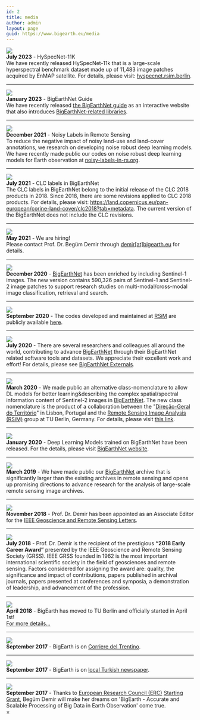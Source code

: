 ```yaml
---
id: 2
title: media
author: admin
layout: page
guid: https://www.bigearth.eu/media
---
```


<div class="bg-faded p-4 my-4">
	<div class="bg-faded p-4 my-4">
		<div class="row">
			<div class="col-3">
				<img class="publication-image" src="./assets/images/hyspecnet-11k.png">
			</div>
			<div class="col-9">
				<b>July 2023</b> - HySpecNet-11K<br />
				We have recently released HySpecNet-11k that is a large-scale hyperspectral benchmark dataset made up of 11,483 image patches acquired by EnMAP satellite. For details, please visit: <a href="https://hyspecnet.rsim.berlin">hyspecnet.rsim.berlin</a>.
		</div>
		<hr />
		<div class="row">
			<div class="col-3">
				<img class="publication-image" src="./assets/images/bigearth.png">
			</div>
			<div class="col-9">
				<b>January 2023</b> - BigEarthNet Guide<br />
				We have recently released <a href="https://docs.kai-tub.tech/ben-docs/" target="_blank">the BigEarthNet guide</a> as an interactive website that also introduces <a href="https://docs.kai-tub.tech/ben-docs/libraries.html" target="_blank">BigEarthNet-related libraries</a>.
			</div>
		</div>
		<hr />
		<div class="row">
			<div class="col-3">
				<img class="publication-image" src="./assets/images/bigearth.png">
			</div>
			<div class="col-9">
				<b>December 2021</b> - Noisy Labels in Remote Sensing<br />
				To reduce the negative impact of noisy land-use and land-cover annotations, we research on developing noise robust deep learning models. We have recently made public our codes on noise robust deep learning models for Earth observation at <a href="https://noisy-labels-in-rs.org" target="_blank">noisy-labels-in-rs.org</a>.
			</div>
		</div>
		<hr />
		<div class="row">
			<div class="col-3">
				<img class="publication-image" src="./assets/images/bigearth.png">
			</div>
			<div class="col-9">
				<b>July 2021</b> - CLC labels in BigEarthNet <br />
				The CLC labels in BigEarthNet belong to the initial release of the CLC 2018 products in 2018.
                  Since 2018, there are some revisions applied to CLC 2018 products.  For details, please visit:
                  <a href="https://land.copernicus.eu/pan-european/corine-land-cover/clc2018?tab=metadata" target="_blank">https://land.copernicus.eu/pan-european/corine-land-cover/clc2018?tab=metadata</a>.
                  The current version of the BigEarthNet does not include the CLC revisions.
			</div>
		</div>
		<hr />
		<div class="row">
			<div class="col-3">
				<img class="publication-image" src="./assets/news/images/we_are_hiring.png">
			</div>
			<div class="col-9">
				<b>May 2021</b> - We are hiring! <br />
				Please contact Prof. Dr. Begüm Demir through <a href="mailto:demir@bigearth.eu">demir[at]bigearth.eu</a> for details.
			</div>
		</div>
		<hr />
		<div class="row">
			<div class="col-3">
				<img class="publication-image" src="./assets/news/images/BigEarthNetMM_cover_S1.jpg">
			</div>
			<div class="col-9">
				<b>December 2020</b> - <a href="http://bigearth.net" target="_blank">BigEarthNet</a> has been enriched by including Sentinel-1 images. The new version contains 590,326 pairs of Sentinel-1 and Sentinel-2 image patches to support research studies on multi-modal/cross-modal image classification, retrieval and search.
			</div>
		</div>
		<hr />
		<div class="row">
			<div class="col-3">
				<img class="publication-image" src="./assets/images/bigearth.png">
			</div>
			<div class="col-9">
				<b>September 2020</b> - The codes developed and maintained at <a href="https://www.rsim.tu-berlin.de/menue/remote_sensing_image_analysis_group/" target="_blank">RSiM</a> are publicly available <a href="https://www.rsim.tu-berlin.de/menue/software/" target="_blank">here</a>.
			</div>
		</div>
		<hr />
		<div class="row">
			<div class="col-3">
				<img class="publication-image" src="./assets/images/bigearth.png">
			</div>
			<div class="col-9">
				<b>July 2020</b> - There are several researchers and colleagues all around the world, contributing to advance <a href="bigearth.net" target="_blank">BigEarthNet</a> through their BigEarthNet related software tools and datasets. We appreciate their excellent work and effort! For details, please see <a href="https://bigearth.eu/externals">BigEarthNet Externals</a>.
			</div>
		</div>
		<hr />
		<div class="row">
			<div class="col-3">
				<img class="publication-image" src="./assets/images/bigearth.png">
			</div>
			<div class="col-9">
				<b>March 2020</b> - We made public an alternative class-nomenclature to allow DL models for better learning&describing the complex spatial/spectral information content of Sentinel-2 images in <a href="bigearth.net" target="_blank">BigEarthNet</a>. The new class nomenclature is the product of a collaboration between the "<a href="https://eportugal.gov.pt/entidades/direcao-geral-do-territorio" target="_blank">Direção-Geral do Território</a>" in Lisbon, Portugal and the <a href="rsim.tu-berlin.de" target="_blank">Remote Sensing Image Analysis (RSiM)</a> group at TU Berlin, Germany. For details, please visit <a href="https://git.tu-berlin.de/rsim/bigearthnet-19-models" target="_blank">this link</a>.
			</div>
		</div>
		<hr />
		<div class="row">
			<div class="col-3">
				<img class="publication-image" src="./assets/news/images/dl-models-ben.jpg">
			</div>
			<div class="col-9">
				<b>January 2020</b> - Deep Learning Models trained on BigEarthNet have been released. For the details, please visit <a href="http://bigearth.net/#downloads">BigEarthNet website</a>.
			</div>
		</div>
		<hr />
		<div class="row">
			<div class="col-3">
				<img class="publication-image" src="./assets/news/images/BigEarthNetRSiM.png">
			</div>
			<div class="col-9">
				<b>March 2019</b> - We have made public our <a href="http://www.bigearth.net" target="_blank">BigEarthNet</a> archive that is significantly larger than the existing archives in remote sensing and opens up promising directions to advance research for the analysis of large-scale remote sensing image archives.
			</div>
		</div>
		<hr />
		<div class="row">
			<div class="col-3">
				<img class="publication-image" src="./assets/news/images/ieee_grss_2018.jpg">
			</div>
			<div class="col-9">
				<b>November 2018</b> - Prof. Dr. Demir has been appointed as an Associate Editor for the <a href="http://www.grss-ieee.org/publication-category/grsl/" target="_blank">IEEE Geoscience and Remote Sensing Letters</a>.
			</div>
		</div>
		<hr />
		<div class="row">
			<div class="col-3">
				<img class="publication-image" src="./assets/news/images/early_career_award_2018.jpg" id="modalHandleImg">
			</div>
			<div class="col-9">
				<b>July 2018</b> - Prof. Dr. Demir is the recipient of the prestigious <b>“2018 Early Career Award”</b> presented by the IEEE Geoscience and Remote Sensing Society (GRSS).  IEEE GRSS founded in 1962 is the most important international scientific society in the field of geosciences and remote sensing. Factors considered for assigning the award are: quality, the significance and impact of contributions, papers published in archival journals, papers presented at conferences and symposia, a demonstration of leadership, and advancement of the profession.
			</div>
		</div>
		<hr />
		<div class="row">
			<div class="col-3">
				<img class="publication-image" src="./assets/news/images/tu_berlin_rector_2018.jpg">
			</div>
			<div class="col-9">
				<b>April 2018</b> - BigEarth has moved to TU Berlin and officially started in April 1st! <br />
				<a href="http://www.pressestelle.tu-berlin.de/menue/tub_medien/publikationen/medieninformationen/2018/mai_2018/medieninformation_nr_732018/">For more details...</a>
			</div>
		</div>
		<hr />
		<div class="row">
			<div class="col-3">
				<img class="publication-image" src="./assets/news/images/corriere-del-trentino-20170916.png">
			</div>
			<div class="col-9">
				<b>September 2017</b> - BigEarth is on <a href="http://www.pressreader.com/italy/corriere-del-trentino/20170916/281487866520040" target="_blank">Corriere del Trentino</a>.
			</div>
		</div>
		<hr />
		<div class="row">
			<div class="col-3">
				<img class="publication-image-default" src="./assets/images/bigearth.png">
			</div>
			<div class="col-9">
				<b>September 2017</b> - BigEarth is on <a href="http://www.buyukkocaeli.com.tr/tarih-seni-yazacak-begum-hoca-11692h.htm" target="_blank">local Turkish newspaper</a>.
			</div>
		</div>
		<hr />
		<div class="row">
			<div class="col-3">
				<img class="publication-image" src="./assets/news/images/dream_big_set_goals_take_action.png">
			</div>
			<div class="col-9">
				<b>September 2017</b> - Thanks to <a href="https://erc.europa.eu" target="_blank">European Research Council (ERC)</a> <a href="https://erc.europa.eu/sites/default/files/document/file/erc_2017_stg_results_pe.pdf" target="_blank">Starting Grant</a>, Begüm Demir will make her dreams on 'BigEarth - Accurate and Scalable Processing of Big Data in Earth Observation' come true.
			</div>
		</div>
	</div>
</div>

<!-- Modal -->
<!-- The Modal -->
<div id="modalBox" class="modal">
  <span class="close">&times;</span>
  <img class="modal-content" id="modalImg">
  <div id="caption"></div>
</div>

<script>
// Get the modal
var modal = document.getElementById('modalBox');

// Get the image and insert it inside the modal - use its "alt" text as a caption
var img = document.getElementById('modalHandleImg');
var modalImg = document.getElementById("modalImg");
var captionText = document.getElementById("caption");

img.onclick = function(){
    modal.style.display = "block";
    modalImg.src = this.src;
    captionText.innerHTML = this.alt;
}

// Get the <span> element that closes the modal
var span = document.getElementsByClassName("close")[0];

// When the user clicks on <span> (x), close the modal
span.onclick = function() {
    modal.style.display = "none";
}

modal.addEventListener('click',function(){
  this.style.display="none";
})
</script>
